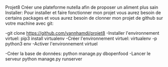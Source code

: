 Projet8 Créer une plateforme nutella afin de proposer un aliment plus sain
Installer:
Pour installer et faire fonctionner mon projet vous aurez besoin de certains packages et vous aurez besoin de clonner mon projet de github sur votre machine avec git:

-git clone https://github.com/yannhamdi/projet8
-Installer l'environnement virtuel:
pip3 install virtualenv
-Créer l'environnement virtuel:
virtualenv -p python3 env
-Activer l'environnement virtuel

-Créer la base de données:
python manage.py dbopenfood
-Lancer le serveur
python manage.py runserver
